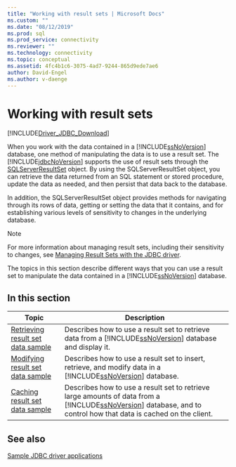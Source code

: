 ```yaml
---
title: "Working with result sets | Microsoft Docs"
ms.custom: ""
ms.date: "08/12/2019"
ms.prod: sql
ms.prod_service: connectivity
ms.reviewer: ""
ms.technology: connectivity
ms.topic: conceptual
ms.assetid: 4fc4b1c6-3075-4ad7-9244-865d9ede7ae6
author: David-Engel
ms.author: v-daenge
---
```


# Working with result sets

[!INCLUDE[Driver_JDBC_Download](../../../includes/driver_jdbc_download.md)]

When you work with the data contained in a [!INCLUDE[ssNoVersion](../../../includes/ssnoversion-md.md)] database, one method of manipulating the data is to use a result set. The [!INCLUDE[jdbcNoVersion](../../../includes/jdbcnoversion_md.md)] supports the use of result sets through the [SQLServerResultSet](../../../connect/jdbc/reference/sqlserverresultset-class.md) object. By using the SQLServerResultSet object, you can retrieve the data returned from an SQL statement or stored procedure, update the data as needed, and then persist that data back to the database.  
  
In addition, the SQLServerResultSet object provides methods for navigating through its rows of data, getting or setting the data that it contains, and for establishing various levels of sensitivity to changes in the underlying database.  
  
> [!NOTE]  
> For more information about managing result sets, including their sensitivity to changes, see [Managing Result Sets with the JDBC driver](../../../connect/jdbc/managing-result-sets-with-the-jdbc-driver.md).  
  
The topics in this section describe different ways that you can use a result set to manipulate the data contained in a [!INCLUDE[ssNoVersion](../../../includes/ssnoversion-md.md)] database.  
  
## In this section  
  
| Topic                                                                                           | Description                                                                                                                                                                                             |
| ----------------------------------------------------------------------------------------------- | ------------------------------------------------------------------------------------------------------------------------------------------------------------------------------------------------------- |
| [Retrieving result set data sample](../../../connect/jdbc/code-samples/retrieving-result-set-data-sample.md) | Describes how to use a result set to retrieve data from a [!INCLUDE[ssNoVersion](../../../includes/ssnoversion-md.md)] database and display it.                                                         |
| [Modifying result set data sample](../../../connect/jdbc/code-samples/modifying-result-set-data-sample.md)   | Describes how to use a result set to insert, retrieve, and modify data in a [!INCLUDE[ssNoVersion](../../../includes/ssnoversion-md.md)] database.                                                      |
| [Caching result set data sample](../../../connect/jdbc/code-samples/caching-result-set-data-sample.md)       | Describes how to use a result set to retrieve large amounts of data from a [!INCLUDE[ssNoVersion](../../../includes/ssnoversion-md.md)] database, and to control how that data is cached on the client. |
  
## See also  

[Sample JDBC driver applications](../../../connect/jdbc/code-samples/sample-jdbc-driver-applications.md)  
  
